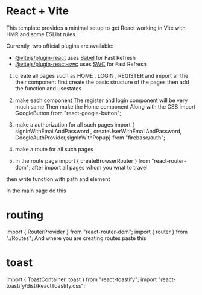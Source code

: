 # React + Vite

This template provides a minimal setup to get React working in Vite with HMR and some ESLint rules.

Currently, two official plugins are available:

- [@vitejs/plugin-react](https://github.com/vitejs/vite-plugin-react/blob/main/packages/plugin-react/README.md) uses [Babel](https://babeljs.io/) for Fast Refresh
- [@vitejs/plugin-react-swc](https://github.com/vitejs/vite-plugin-react-swc) uses [SWC](https://swc.rs/) for Fast Refresh






<!--
 Install all dependencies
1. Create firebase project and save its data in firebase config
Also take refrence from firebaseconfig file
firebase install
# npm i sass
$ npm install --save react-toastify
import google button - npm install --save react-google-button
import fonts - 
<style>
@import url('https://fonts.googleapis.com/css2?family=Aboreto&display=swap')
</style>

 -->
1. create all pages such as HOME , LOGIN , REGISTER and import all the their component 
first create the basic structure of the pages
then add the function  and usestates

2. make each component 
The register and login component will be very much same 
Then make the Home component 
Along with the CSS
import GoogleButton from "react-google-button";

3. make a authorization for all such pages
import { signInWithEmailAndPassword , createUserWithEmailAndPassword, GoogleAuthProvider,signInWithPopup} from "firebase/auth";

4. make a route for all such pages

5. In the route page
import { createBrowserRouter } from "react-router-dom";
after import all pages whom you wnat to travel

then write function with path and element



In the main page do this 
# routing
import { RouterProvider } from "react-router-dom";
import { router } from "./Routes";
And where you are creating routes paste this
 
# toast
import { ToastContainer, toast } from "react-toastify";
import "react-toastify/dist/ReactToastify.css";


